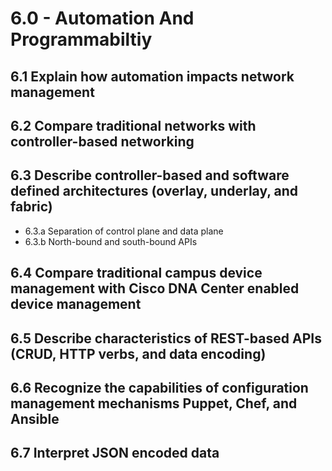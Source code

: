 # 6.0 - Automation And Programmabiltiy

## 6.1 Explain how automation impacts network management
## 6.2 Compare traditional networks with controller-based networking
## 6.3 Describe controller-based and software defined architectures (overlay, underlay, and fabric)
* 6.3.a Separation of control plane and data plane 
* 6.3.b North-bound and south-bound APIs

## 6.4 Compare traditional campus device management with Cisco DNA Center enabled device management
## 6.5 Describe characteristics of REST-based APIs (CRUD, HTTP verbs, and data encoding)
## 6.6 Recognize the capabilities of configuration management mechanisms Puppet, Chef, and Ansible
## 6.7 Interpret JSON encoded data
